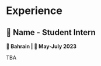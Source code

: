 <!-- 
id: experience
style: "display: none;"
-->

# Experience

## 🏢 Name - Student Intern
**📍 Bahrain | 📅 May-July 2023**

TBA
